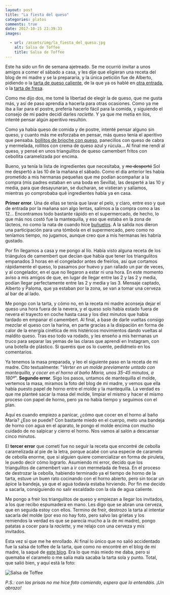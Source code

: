 ```yaml
---
layout: post
title: "La fiesta del queso"
categories: platos
comments: true
date: 2017-10-15 23:39:33
images:

  - url: /assets/img/la_fiesta_del_queso.jpg
    alt: Salsa de Toffee
    title: Salsa de Toffee
---
```


Este ha sido un fin de semana ajetreado. Se me ocurrió invitar a unos amigos a comer el sábado a casa, y les dije que eligieran una receta del blog de mi madre y se la prepararía, y la única petición fue de Alberto, pidiendo o la [tarta de queso caliente](https://recetasdemaca.wordpress.com/2017/09/09/tarta-de-queso-caliente/), de la que ya os hablé en [otra entrada](/platos/2017/09/09/tarta-de-queso-al-horno.html), o la [tarta de fresa](https://recetasdemaca.wordpress.com/2017/03/03/tarta-de-fresa/).

Como me dijo dos, me tomé la libertad de elegir la de queso, que me gusta más, y así de paso aprendía a hacerla para otras ocasiones. Como ya me iba a liar para el postre, prefería hacerlo fácil para la comida, y siguiendo el consejo de mi padre decidí darles _raclette_. Y ya que me metía en líos, intenté pensar algún aperitivo resultón.

Como ya había queso de comida y de postre, intenté pensar alguno sin queso, y cuanto más me esforzaba en pensar, más queso tenía el aperitivo que pensaba. [bollitos de brioche con queso](https://recetasdemaca.wordpress.com/2017/04/18/bollitos-de-brioche-con-camembert/), panecillos con queso de cabra y mermelada, rollitos con crema de queso azul y rúcula... Al final me rendí al queso, y pensé en unos triangulitos de queso camembert fritos con cebollita caramelizada por encima.

Bueno, ya tenía la lista de ingredientes que necesitaba, y ~~me desperté~~ Sol me despertó a las 10 de la mañana el sábado. Como el día anterior les había prometido a mis hermanas pequeñas que me podían acompañar a la compra (mis padres estaban en una boda en Sevilla), las desperté a las 10 y media, para que desayunaran, se ducharan, se vistieran y salíamos, mientras yo comprobaba qué ingredientes había ya en casa.

__Primer error__. Una de ellas se tenía que lavar el pelo, y claro, entre eso y que de entrada por la mañana son algo lentas, salimos a la compra como a las 12... Encontramos todo bastante rápido en el supermercado, de hecho, lo que más nos costó fue la mantequilla, y eso que estaba en la zona de lácteos, no como la nata de cuando hice [buñuelos](/platos/2017/08/26/bunuelos-de-viento.html). A la salida nos dieron una participación para una tómbola en el supermercado, pero como no teníamos tiempo, no jugamos, aunque creo que a mis hermanas les habría gustado.

Por fin llegamos a casa y me pongo al lío. Había visto alguna receta de los triángulos de camembert que decían que había que tener los triangulitos empanados 3 horas en el congelador antes de freírlos, así que cortamos rápidamente el queso, lo pasamos por huevo y pan rallado un par de veces, y al congelador, en el que no llegaron a estar ni una hora. En este momento aviso a mis amigos de que, en lugar de llegar entre las 2 y las 2 y media, podían llegar perfectamente entre las 2 y media y las 3. Mensaje captado, Alberto y Paloma, que ya estaban por la zona, se van a tomar una cerveza al bar de al lado.

Me pongo con la tarta, y cómo no, en la receta mi madre aconseja dejar el queso una hora fuera de la nevera, y el queso solo había estado fuera de nevera el trayecto en coche hasta casa y los diez minutos que había tardado en empanar el camembert. Al final, a base de darle vueltas consigo mezclar el queso con la harina, en parte gracias a la disipación en forma de calor de la energía cinética de mis histéricos movimientos dando vueltas al maldito queso. Tras eso todo va rodado, y les enseño a mis hermanas un truco para separar las yemas de las claras que aprendí en Instagram, con una botella de plástico. Si queréis que os lo cuente, pedídmelo en los comentarios.

Ya tenemos la masa preparada, y leo el siguiente paso en la receta de mi madre. Cito textualmente: "_Verter en un molde previamente untado con mantequilla, y cocer en el horno al baño María, unos 35-45 minutos, a 180º_". __Segundo error__. Sigo los pasos, untamos de mantequilla el molde, vertemos la masa, miramos la foto del blog de mi madre, y vemos que ella había puesto papel de horno entre el molde y la mantequilla. La verdad es que me planteé sacar la masa del molde, limpiar el mismo y hacer el mismo proceso con papel de horno, pero ya no había tiempo y seguimos con el plan.

Aquí es cuando empiezo a panicar, ¿cómo que cocer en el horno al baño María? ¿Eso se puede? Con bastante miedo en el cuerpo, meto una bandeja de horno con agua en el aparato, le pongo el molde encima con mucho cuidado de no salpicar y cierro el horno. Nos vamos al salón a descansar cinco minutos.

El __tercer error__ que cometí fue no seguir la receta que encontré de cebolla caramelizada al pie de la letra, porque acabé con una especie de caramelo de cebolla enorme, que si alguien quiere comercializar en forma de piruleta, le puedo decir cómo lograrlo. Asumiendo mi error, decido que los triangulitos de camembert van a ir con mermelada de fresa. En el proceso de destrozar la cebolla, habiendo terminado ya el tiempo de horno de la tarta, estuve un buen rato cocinando con el horno abierto, pero sin tocar un ápice la bandeja, ya que el agua todavía estaba hirviendo. Por fin me decido a sacarla, consiguiendo no salir escaldado con la ola de agua caliente.

Me pongo a freír los triangulitos de queso y empiezan a llegar los invitados, a los que recibo espumadera en mano. Les digo que se abran una cerveza, que en seguida estoy con ellos. Termino de freír, destrozo la tarta al intentar sacarla del molde (por eso no hay foto, pero salvo las grietas y los remiendos la verdad es que se parecía mucho a la de mi madre), pongo patatas a cocer para la _raclette_, y me relajo con una cerveza y mis invitados.

Esta vez sí que me he enrollado. Al final lo único que no salió accidentado fue la salsa de toffee de la tarta, que como no encontré en el blog de mi madre, la saqué de [este blog](http://divinacocina.hola.com/crema-de-toffee/). Era lo que más miedo me daba, pero si quemaba el caramelo o me salía mala sacaba la tarta sola y punto. Total, que salió bien, y aquí está la foto:

<img src="{{ site.url }}/assets/img/la_fiesta_del_queso.jpg" alt="Salsa de Toffee" title="Salsa de Toffee" style="margin-left: auto; margin-right: auto; display: block;"/>

_P.S.: con las prisas no me hice foto comiendo, espero que lo entendáis. ¡Un abrazo!_

